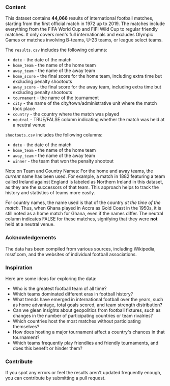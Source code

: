 ### Content
This dataset contains **44,066** results of international football matches, starting from the first official match in 1972 up to 2019. The matches include everything from the FIFA World Cup and FIFI Wild Cup to regular friendly matches. It only covers men's full internationals and excludes Olympic Games or matches involving B-teams, U-23 teams, or league select teams.



The `results.csv` includes the following columns:

-   `date` - the date of the match
-   `home_team` - the name of the home team
-   `away_team` - the name of the away team
-   `home_score` - the final score for the home team, including extra time but excluding penalty shootouts
-   `away_score` - the final score for the away team, including extra time but excluding penalty shootouts
-   `tournament` - the name of the tournament
-   `city` - the name of the city/town/administrative unit where the match took place
-   `country` - the country where the match was played
-   `neutral` - TRUE/FALSE column indicating whether the match was held at a neutral venue

`shootouts.csv` includes the following columns:

-   `date` - the date of the match
-   `home_team` - the name of the home team
-   `away_team` - the name of the away team
-   `winner` - the team that won the penalty shootout

Note on Team and Country Names: For the home and away teams, the *current* name has been used. For example, a match in 1882 featuring a team called Ireland against England is labeled as Northern Ireland in this dataset, as they are the successors of that team. This approach helps to track the history and statistics of teams more easily.

For country names, the name used is that of the country *at the time of the match*. Thus, when Ghana played in Accra as Gold Coast in the 1950s, it is still noted as a home match for Ghana, even if the names differ. The neutral column indicates FALSE for these matches, signifying that they were **not** held at a neutral venue.

### Acknowledgements

The data has been compiled from various sources, including Wikipedia, rsssf.com, and the websites of individual football associations.

### Inspiration

Here are some ideas for exploring the data:

- Who is the greatest football team of all time?
- Which teams dominated different eras in football history?
- What trends have emerged in international football over the years, such as home advantage, total goals scored, and team strength distribution?
- Can we glean insights about geopolitics from football fixtures, such as changes in the number of participating countries or team rivalries?
- Which countries host the most matches without participating themselves?
- How does hosting a major tournament affect a country's chances in that tournament?
- Which teams frequently play friendlies and friendly tournaments, and does this benefit or hinder them?

### Contribute
If you spot any errors or feel the results aren't updated frequently enough, you can contribute by submitting a pull request.